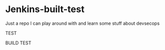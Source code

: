 # Jenkins-built-test
Just a repo I can play around with and learn some stuff about devsecops

TEST


BUILD TEST 
